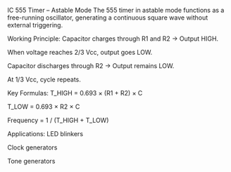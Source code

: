 IC 555 Timer – Astable Mode
The 555 timer in astable mode functions as a free-running oscillator, generating a continuous square wave without external triggering.

Working Principle:
Capacitor charges through R1 and R2 → Output HIGH.

When voltage reaches 2/3 Vcc, output goes LOW.

Capacitor discharges through R2 → Output remains LOW.

At 1/3 Vcc, cycle repeats.

Key Formulas:
T_HIGH = 0.693 × (R1 + R2) × C

T_LOW = 0.693 × R2 × C

Frequency = 1 / (T_HIGH + T_LOW)

Applications:
LED blinkers

Clock generators

Tone generators
